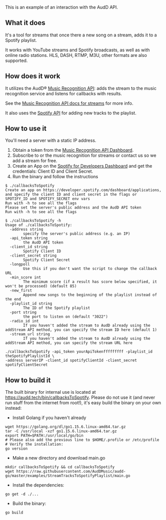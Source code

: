 This is an example of an interaction with the AudD API.

## What it does

It's a tool for streams that once there a new song on a stream, adds it to a Spotify playlist.

It works with YouTube streams and Spotify broadcasts, as well as with online radio stations. HLS, DASH, RTMP, M3U, other formats are also supported.

## How does it work

It utilizes the AudD® [Music Recognition API](https://audd.io/): adds the stream to the music recognition service and listens for callbacks with results.

See the [Music Recognition API docs for streams](https://docs.audd.io/streams/) for more info.

It also uses the [Spotify API](https://developer.spotify.com/documentation/web-api/reference/playlists/add-tracks-to-playlist/) for adding new tracks to the playlist. 

## How to use it

You'll need a server with a static IP address. 

1. Obtain a token from the [Music Recognition API Dashboard](https://dashboard.audd.io/).
2. Subscribe to or the music recognition for streams or contact us so we add a stream for free.
3. Create an App on the [Spotify for Developers Dashboard](https://developer.spotify.com/dashboard/applications) and get the credentials: Client ID and Client Secret.
4. Run the binary and follow the instructions

```
$ ./callbacksToSpotify
Create an app on https://developer.spotify.com/dashboard/applications, and specify the client ID and client secret in the flags or 
SPOTIFY_ID and SPOTIFY_SECRET env vars
Run with -h to see all the flags
Please set the server's public address and the AudD API token
Run with -h to see all the flags

$ ./callbacksToSpotify -h
Usage of ./callbacksToSpotify:
  -address string
        specify the server's public address (e.g. an IP)
  -api_token string
        the AudD API token
  -client_id string
        Spotify Client ID
  -client_secret string
        Spotify Client Secret
  -longpoll
        Use this if you don't want the script to change the callback URL
  -min_score int
        The minimum score (if a result has score below specified, it won't be processed) (default 85)
  -new_first
        Append new songs to the beginning of the playlist instead of the end
  -playlist_id string
        The ID of the Spotify playlist
  -port string
        the port to listen on (default "3022")
  -radio_id int
        If you haven't added the stream to AudD already using the addStream API method, you can specify the stream ID here (default 1)
  -stream_url string
        If you haven't added the stream to AudD already using the addStream API method, you can specify the stream URL here

./callbacksToSpotify -api_token yourApiTokenfffffffff -playlist_id theSpotifyPlaylistId \
-address serverIP -client_id spotifyClientId -client_secret spotifyClientSecret
```

## How to build it

The built binary for internal use is located at https://audd.tech/bin/callbacksToSpotify. 
Please do not use it (and never run stuff from the internet from root!), it's easy build the binary on your own instead:

* Install Golang if you haven't already
```
wget https://golang.org/dl/go1.15.6.linux-amd64.tar.gz
tar -C /usr/local -xzf go1.15.6.linux-amd64.tar.gz
export PATH=$PATH:/usr/local/go/bin
# Please also add the previous line to $HOME/.profile or /etc/profile
# Verify the installation:
go version
```

* Make a new directory and download main.go
```
mkdir callbacksToSpotify && cd callbacksToSpotify
wget https://raw.githubusercontent.com/AudDMusic/audd-go/master/examples/StreamTracksToSpotifyPlaylist/main.go
```

* Install the dependencies:
```
go get -d ./...
```

* Build the binary:
```
go build
```


